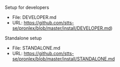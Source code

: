 Setup for developers
* File: DEVELOPER.md
* URL: https://github.com/stts-se/pronlex/blob/master/install/DEVELOPER.md)

Standalone setup
* File: STANDALONE.md
* URL: https://github.com/stts-se/pronlex/blob/master/install/STANDALONE.md
